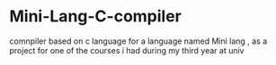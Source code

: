 # Mini-Lang-C-compiler
 comnpiler based on c language for a language named Mini lang , as a project for one of the courses i had during my third year at univ
